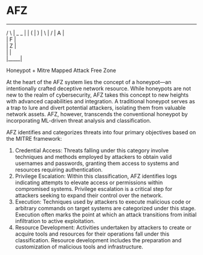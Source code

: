 # AFZ

  _______  
 /       \ 
|   _ _   |
|  ( | )  |
 \   |   / 
  |  A  |  
  |  F  |  
  |  Z  |  
  |     |  
  |_____|  




Honeypot + Mitre Mapped Attack Free Zone


At the heart of the AFZ system lies the concept of a honeypot—an intentionally crafted deceptive network resource. While honeypots are not new to the realm of cybersecurity, AFZ takes this concept to new heights with advanced capabilities and integration. A traditional honeypot serves as a trap to lure and divert potential attackers, isolating them from valuable network assets. AFZ, however, transcends the conventional honeypot by incorporating ML-driven threat analysis and classification.

AFZ identifies and categorizes threats into four primary objectives based on the MITRE framework:

1. Credential Access: Threats falling under this category involve techniques and methods employed by attackers to obtain valid usernames and passwords, granting them access to systems and resources requiring authentication.
2. Privilege Escalation: Within this classification, AFZ identifies logs indicating attempts to elevate access or permissions within compromised systems. Privilege escalation is a critical step for attackers seeking to expand their control over the network.
3. Execution: Techniques used by attackers to execute malicious code or arbitrary commands on target systems are categorized under this stage. Execution often marks the point at which an attack transitions from initial infiltration to active exploitation.
4. Resource Development: Activities undertaken by attackers to create or acquire tools and resources for their operations fall under this classification. Resource development includes the preparation and customization of malicious tools and infrastructure.

